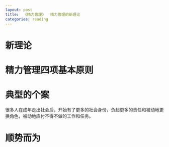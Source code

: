 ```yaml
---
layout: post
title:  《精力管理》  精力管理的新理论
categories: reading
---
```


# 新理论



# 精力管理四项基本原则

# 典型的个案

很多人在成年走出社会后，开始有了更多的社会身份，负起更多的责任和被动地更换角色，被动地应付不得不做的工作和任务。

# 顺势而为


<!--stackedit_data:
eyJoaXN0b3J5IjpbMzg3NjYxNjY5XX0=
-->